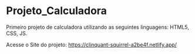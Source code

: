 # Projeto_Calculadora
Primeiro projeto de calculadora utilizando as seguintes linguagens:
HTML5, CSS, JS.

Acesse o Site do projeto:
https://clinquant-squirrel-a2be4f.netlify.app/
